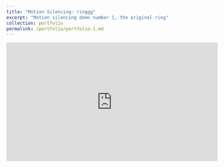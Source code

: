 ```yaml
---
title: "Motion Silencing: ringgg"
excerpt: "Motion silencing demo number 1, the original ring"
collection: portfolio
permalink: /portfolio/portfolio-1.md
---
```

<iframe width="560" height="315" src="https://www.youtube.com/embed/lxRvutfvl0Y" title="YouTube video player" frameborder="0" allow="accelerometer; autoplay; clipboard-write; encrypted-media; gyroscope; picture-in-picture; web-share" allowfullscreen></iframe>


